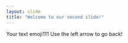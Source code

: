 ```yaml
---
layout: slide
title: "Welcome to our second slide!"
---
```

Your text emoji111
Use the left arrow to go back!
